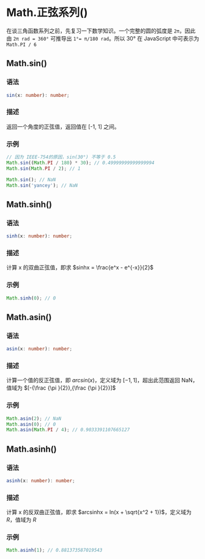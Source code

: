 # Math.正弦系列()

在谈三角函数系列之前，先复习一下数学知识。一个完整的圆的弧度是 `2π`，因此由 `2π rad = 360°` 可推导出 `1°= π/180 rad`。所以 30° 在 JavaScript 中可表示为 `Math.PI / 6`

## Math.sin()

### 语法

```ts
sin(x: number): number;
```

### 描述

返回一个角度的正弦值，返回值在 [-1, 1] 之间。

### 示例

```js
// 因为 IEEE-754的原因，sin(30°) 不等于 0.5
Math.sin((Math.PI / 180) * 30); // 0.49999999999999994
Math.sin(Math.PI / 2); // 1

Math.sin(); // NaN
Math.sin('yancey'); // NaN
```

## Math.sinh() <Badge text="ES6"/>

### 语法

```ts
sinh(x: number): number;
```

### 描述

计算 x 的双曲正弦值，即求 $sinhx = \frac{e^x - e^{-x}}{2}$

### 示例

```js
Math.sinh(0); // 0
```

## Math.asin()

### 语法

```ts
asin(x: number): number;
```

### 描述

计算一个值的反正弦值，即 $arcsin(x)$，定义域为 $[-1, 1]$，超出此范围返回 NaN，值域为 $[-{\frac  {\pi }{2}},{\frac  {\pi }{2}}]$

### 示例

```js
Math.asin(2); // NaN
Math.asin(0); // 0
Math.asin(Math.PI / 4); // 0.9033391107665127
```

## Math.asinh() <Badge text="ES6"/>

### 语法

```ts
asinh(x: number): number;
```

### 描述

计算 x 的反双曲正弦值，即求 $arcsinhx = ln(x + \sqrt{x^2 + 1})$，定义域为 $R$，值域为 $R$

### 示例

```js
Math.asinh(1); // 0.881373587019543
```
